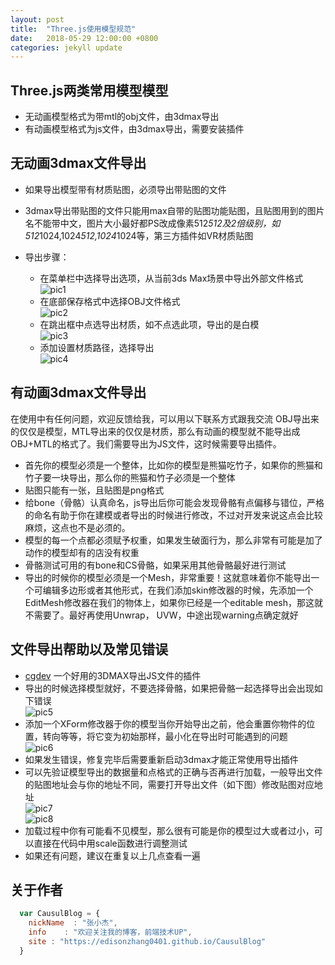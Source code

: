 ```yaml
---
layout: post
title:  "Three.js使用模型规范"
date:   2018-05-29 12:00:00 +0800
categories: jekyll update
---
```

## Three.js两类常用模型模型
* 无动画模型格式为带mtl的obj文件，由3dmax导出
* 有动画模型格式为js文件，由3dmax导出，需要安装插件

## 无动画3dmax文件导出

* 如果导出模型带有材质贴图，必须导出带贴图的文件
* 3dmax导出带贴图的文件只能用max自带的贴图功能贴图，且贴图用到的图片名不能带中文，图片大小最好都PS改成像素512*512及2倍级别，如512*1024,1024*512,1024*1024等，第三方插件如VR材质贴图
* 导出步骤：

    * 在菜单栏中选择导出选项，从当前3ds Max场景中导出外部文件格式<br>
    ![pic1](https://edisonzhang0401.github.io/CausulBlog/images/20180409/pic1.jpg)
    * 在底部保存格式中选择OBJ文件格式<br>
    ![pic2](https://edisonzhang0401.github.io/CausulBlog/images/20180409/pic2.jpg)
    * 在跳出框中点选导出材质，如不点选此项，导出的是白模<br>
    ![pic3](https://edisonzhang0401.github.io/CausulBlog/images/20180409/pic3.jpg)
    * 添加设置材质路径，选择导出<br>
    ![pic4](https://edisonzhang0401.github.io/CausulBlog/images/20180409/pic4.jpg)

## 有动画3dmax文件导出
在使用中有任何问题，欢迎反馈给我，可以用以下联系方式跟我交流
OBJ导出来的仅仅是模型，MTL导出来的仅仅是材质，那么有动画的模型就不能导出成OBJ+MTL的格式了。我们需要导出为JS文件，这时候需要导出插件。

* 首先你的模型必须是一个整体，比如你的模型是熊猫吃竹子，如果你的熊猫和竹子要一块导出，那么你的熊猫和竹子必须是一个整体
* 贴图只能有一张，且贴图是png格式
* 给bone（骨骼）认真命名，js导出后你可能会发现骨骼有点偏移与错位，严格的命名有助于你在建模或者导出的时候进行修改，不过对开发来说这点会比较麻烦，这点也不是必须的。
* 模型的每一个点都必须赋予权重，如果发生破面行为，那么非常有可能是加了动作的模型却有的店没有权重
* 骨骼测试可用的有bone和CS骨骼，如果采用其他骨骼最好进行测试
* 导出的时候你的模型必须是一个Mesh，非常重要！这就意味着你不能导出一个可编辑多边形或者其他形式，在我们添加skin修改器的时候，先添加一个EditMesh修改器在我们的物体上，如果你已经是一个editable mesh，那这就不需要了。最好再使用Unwrap， UVW，中途出现warning点确定就好

## 文件导出帮助以及常见错误
* [cgdev](http://www.cgdev.net/json/download.php) 一个好用的3DMAX导出JS文件的插件
* 导出的时候选择模型就好，不要选择骨骼，如果把骨骼一起选择导出会出现如下错误<br>
![pic5](https://edisonzhang0401.github.io/CausulBlog/images/20180409/pic5.jpg)
* 添加一个XForm修改器于你的模型当你开始导出之前，他会重置你物件的位置，转向等等，将它变为初始那样，最小化在导出时可能遇到的问题<br>
![pic6](https://edisonzhang0401.github.io/CausulBlog/images/20180409/pic6.jpg)
* 如果发生错误，修复完毕后需要重新启动3dmax才能正常使用导出插件
* 可以先验证模型导出的数据量和点格式的正确与否再进行加载，一般导出文件的贴图地址会与你的地址不同，需要打开导出文件（如下图）修改贴图对应地址<br>
![pic7](https://edisonzhang0401.github.io/CausulBlog/images/20180409/pic7.jpg)<br>
![pic8](https://edisonzhang0401.github.io/CausulBlog/images/20180409/pic8.jpg)
* 加载过程中你有可能看不见模型，那么很有可能是你的模型过大或者过小，可以直接在代码中用scale函数进行调整测试
* 如果还有问题，建议在重复以上几点查看一遍

## 关于作者

```javascript
  var CausulBlog = {
    nickName  : "张小杰",
    info    : "欢迎关注我的博客，前端技术UP",
    site : "https://edisonzhang0401.github.io/CausulBlog"
  }
```
